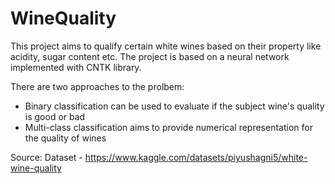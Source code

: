 # WineQuality
This project aims to qualify certain white wines based on their property like acidity, sugar content etc.
The project is based on a neural network implemented with CNTK library.

There are two approaches to the prolbem:
  -  Binary classification can be used to evaluate if the subject wine's quality is good or bad
  -  Multi-class classification aims to provide numerical representation for the quality of wines

Source:
Dataset - https://www.kaggle.com/datasets/piyushagni5/white-wine-quality
